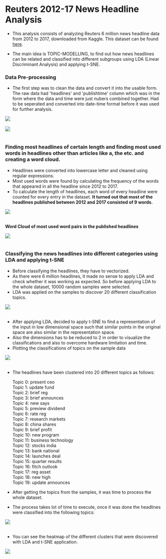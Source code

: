 # Reuters 2012-17 News Headline Analysis

* This analysis consists of analyzing Reuters 6 million news headline data from 2012 to 2017, downloaded from Kaggle. This dataset can be found [here](https://www.kaggle.com/therohk/reuters-news-wire-archive/data).

* The main idea is TOPIC-MODELLING, to find out how news headlines can be related and classified into different subgroups using LDA (Linear Discriminant Analysis) and applying t-SNE.

### Data Pre-processing

* The first step was to clean the data and convert it into the usable form. The raw data had 'headlines' and 'publishtime' column which was in the form where the data and time were just nubers combined together. Had to be seperated and converted into date-time format before it was used for further analysis.

![](images/1.png?raw=true)
<br>
<br>
![](images/2.png?raw=true)
<br>
<br>

### Finding most headlines of certain length and finding most used words in headlines other than articles like a, the etc. and creating a word cloud.
* Headlines were converted into lowercase letter and cleaned using regular expressions.
* Most used words were found by calculating the frequency of the words that appeared in all the headline since 2012 to 2017.
* To calculate the length of headlines, each word of every headline were counted for every entry in the dataset.
**It turned out that most of the headlines published between 2012 and 2017 consisted of 9 words.**

![](images/3.png?raw=true)
<br>
<br>

**Word Cloud of most used word pairs in the published headlines**

![](images/4.png?raw=true)
<br>
<br>

### Classifying the news headlines into different categories using LDA and applying t-SNE
* Before classifying the headlines, they have to vectorized. 
* As there were 6 million headlines, it made no sense to apply LDA and check whether it was working as expected. So before applying LDA to the whole dataset, 10000 random samples were selected. 
* LDA was applied on the samples to discover 20 different classification topics.

![](images/5.png?raw=true)
<br>
<br>

* After applying LDA, decided to apply t-SNE to find a representation of the input in low dimensional space such that similar points in the original space are also similar in the representation space.
* Also the dimensions has to be reduced to 2 in order to visualize the classifications and also to overcome hardware limitation and time.
* Plotting the classifications of topics on the sample data

![](images/6.png?raw=true)
<br>
<br>

* The headlines have been clustered into 20 different topics as follows:

    Topic 0:  present ceo <br>
    Topic 1:  update fund <br>
    Topic 2:  brief reg <br>
    Topic 3:  brief announces <br>
    Topic 4:  new says <br>
    Topic 5:  preview dividend <br>
    Topic 6:  rate reg <br>
    Topic 7:  research markets <br>
    Topic 8:  china shares <br>
    Topic 9:  brief profit <br>
    Topic 10:  new program <br>
    Topic 11:  business technology <br>
    Topic 12:  stocks india <br>
    Topic 13:  bank national <br>
    Topic 14:  launches deal <br>
    Topic 15:  quarter results <br>
    Topic 16:  fitch outlook <br>
    Topic 17:  reg asset <br>
    Topic 18:  new high <br>
    Topic 19:  update announces <br>
    
* After getting the topics from the samples, it was time to process the whole dataset. 
* The process takes lot of time to execute, once it was done the headlines were classified into the following topics:

![](images/7.png?raw=true)
<br>
<br>

* You can see the heatmap of the different clusters that were discovered with LDA and t-SNE application.

![](images/8.png?raw=true)
<br>
<br>
